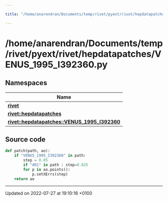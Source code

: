 ```yaml
---

title: "/home/anarendran/Documents/temp/rivet/pyext/rivet/hepdatapatches/VENUS_1995_I392360.py"

---
```


# /home/anarendran/Documents/temp/rivet/pyext/rivet/hepdatapatches/VENUS_1995_I392360.py



## Namespaces

| Name           |
| -------------- |
| **[rivet](http://example.org/namespaces/namespacerivet/)**  |
| **[rivet::hepdatapatches](http://example.org/namespaces/namespacerivet_1_1hepdatapatches/)**  |
| **[rivet::hepdatapatches::VENUS_1995_I392360](http://example.org/namespaces/namespacerivet_1_1hepdatapatches_1_1venus__1995__i392360/)**  |




## Source code

```python
def patch(path, ao):
    if "VENUS_1995_I392360" in path:
        step = 0.05
        if "d01" in path : step=0.025
        for p in ao.points():
            p.setXErrs(step)
    return ao
```


-------------------------------

Updated on 2022-07-27 at 19:10:16 +0100
